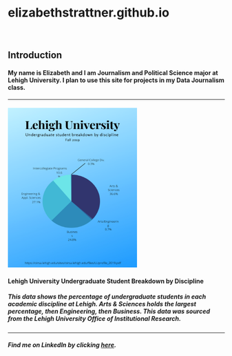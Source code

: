 # **elizabethstrattner.github.io**
###### <img scr="https://lh3.googleusercontent.com/ITh71sGW34vwDz3H8a3qrlAS3BClc7qfOrz-pvG-qzeB_57edWE7hqJ3paNL18fSn4ae5ZBV1u0CbXbPjzXWK1slZVKZTtU5F82SCtlyyMWCNQtBo38N6VdlD417hCDuu_jtZcQCXHRlwx6ZoWRAeDES2M8vKiXlKKi1SAyXhetEha7lddf36KQCEysgQSe6ToQvmRqCilHVLiveG-0DlSCLG9JZNsvlO9WWsh7Ewubmn5H31VVbuyTOkowg-rkOFF_SHgANHN34VgrDP-8SMh7BnMo8Kjg9WDT8ycq4sc_DBTT3NWMRHEpkBBJbBFSwOO3RdUQ85mIPDiXaXZjsZQozWzEixbouolR2Bz4wI9Z3r7aVpmjzOZ14pLlMbQxqs99nbGX7pfGlneKt3ikEoocULPsD1Y2rG4uGb0kJpL-UYlWQqL7mUXeAYp-YIIZXBTYqxbZqtM8UDyhS7jKEf-rC5nx9U2NvNKWD9R67C_bHBewiUpDQOD5GzhqMHy5Zzfo4RvD98HtR_ATpbAOHdiV8cArIi4OVlyE7M5NKjngilxVSEGlb53c8_DBJ84SoiKzJtbG-6C1JOF8lCgGI6JaoKZjllozj3UUWaAS2-sutsZ4icZXn_Pl_9DiTVMwy7DxRDJn9SeQw4UCKrc8l-BpNklOVJOajhZwGptW4wKK1yQjn_EPPISSAvLJEirhJ1FEHkY-QY40I9DQTn5hmf3Neeg=w1088-h1450-no?authuser=0" /> 
## **Introduction**
#### My name is Elizabeth and I am Journalism and Political Science major at Lehigh University. I plan to use this site for projects in my Data Journalism class.
___
#### <img src="https://github.com/elizabethstrattner/elizabethstrattner.github.io/blob/main/J025graph.png?raw=true" width="300" height="370" />
#### **Lehigh University Undergraduate Student Breakdown by Discipline**
##### This data shows the percentage of undergraduate students in each academic discipline at Lehigh. Arts & Sciences holds the largest percentage, then Engineering, then Business. This data was sourced from the Lehigh University Office of Institutional Research.
___
##### Find me on LinkedIn by clicking [here](https://www.linkedin.com/in/elizabeth-strattner).
